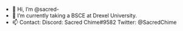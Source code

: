 - 👋 Hi, I’m @sacred-
- 🌱 I’m currently taking a BSCE at Drexel University.
- 📫 Contact:
        Discord: Sacred Chime#9582
        Twitter: @SacredChime
        
